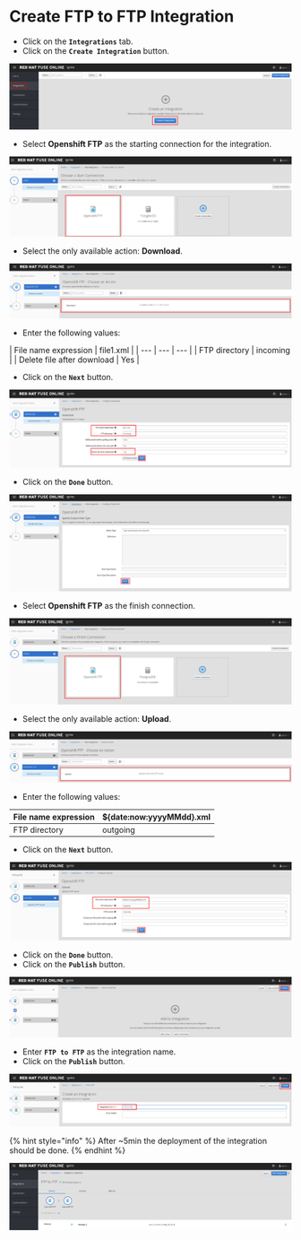 # Create FTP to FTP Integration

* Click on the **`Integrations`** tab.
* Click on the **`Create Integration`** button.

![](../.gitbook/assets/image%20%28153%29.png)

* Select **Openshift FTP** as the starting connection for the integration.

![](../.gitbook/assets/image%20%2823%29.png)

* Select the only available action: **Download**.

![](../.gitbook/assets/image%20%2897%29.png)

* Enter the following values:

| File name expression | file1.xml |
| --- | --- | --- |
| FTP directory | incoming |
| Delete file after download | Yes |

* Click on the **`Next`** button.

![](../.gitbook/assets/image%20%2831%29.png)

* Click on the **`Done`** button.

![](../.gitbook/assets/image%20%28141%29.png)

* Select **Openshift FTP** as the finish connection.

![](../.gitbook/assets/image%20%28145%29.png)

* Select the only available action: **Upload**.

![](../.gitbook/assets/image%20%28117%29.png)

* Enter the following values:

| File name expression | ${date:now:yyyyMMdd}.xml |
| --- | --- |
| FTP directory | outgoing |

* Click on the **`Next`** button.

![](../.gitbook/assets/image%20%28116%29.png)

* Click on the **`Done`** button.
* Click on the **`Publish`** button.

![](../.gitbook/assets/image%20%2857%29.png)

* Enter **`FTP to FTP`** as the integration name.
* Click on the **`Publish`** button.

![](../.gitbook/assets/image%20%28112%29.png)

{% hint style="info" %}
After ~5min the deployment of the integration should be done.
{% endhint %}

![](../.gitbook/assets/image%20%2887%29.png)

